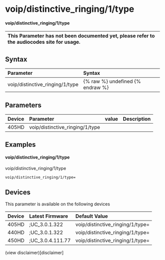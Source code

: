 ﻿---
description: voip/distinctive_ringing/1/type
search:
    keywords: ['voip','distinctive_ringing','1','type']
---

# voip/distinctive_ringing/1/type

#### voip/distinctive_ringing/1/type


| This Parameter has not been documented yet, please refer to the audiocodes site for usage.  |
| :--- |

## Syntax
| Parameter | Syntax |
| :--- | :--- |
|voip/distinctive_ringing/1/type | {% raw %} undefined {% endraw %} |

## Parameters
|Device|Parameter|value|Description|
|:---|:---|:---|:---|
| 405HD | voip/distinctive_ringing/1/type |  |  |

## Examples
#### voip/distinctive_ringing/1/type

voip/distinctive_ringing/1/type

```
voip/distinctive_ringing/1/type=
```

## Devices
This parameter is available on the following devices

| Device | Latest Firmware | Default Value |
|:---|:---|:---|
| 405HD | ;UC_3.0.1.322 | voip/distinctive_ringing/1/type= 
| 440HD | ;UC_3.0.1.322 | voip/distinctive_ringing/1/type= 
| 450HD | ;UC_3.0.4.111.77 | voip/distinctive_ringing/1/type= 

(view disclaimer)[disclaimer]
